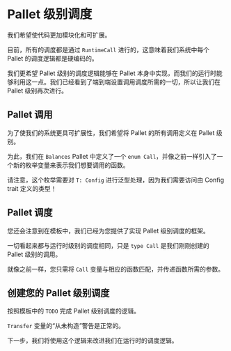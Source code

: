 #  Pallet 级别调度

我们希望使代码更加模块化和可扩展。

目前，所有的调度都是通过 `RuntimeCall` 进行的，这意味着我们系统中每个 Pallet 的调度逻辑都是硬编码的。

我们更希望 Pallet 级别的调度逻辑能够在 Pallet 本身中实现，而我们的运行时能够利用这一点。我们已经看到了端到端设置调用调度所需的一切，所以让我们在 Pallet 级别再次进行。

##  Pallet 调用

为了使我们的系统更具可扩展性，我们希望将 Pallet 的所有调用定义在 Pallet 级别。

为此，我们在 `Balances`  Pallet 中定义了一个 `enum Call`，并像之前一样引入了一个新的枚举变量来表示我们想要调用的函数。

请注意，这个枚举需要对 `T: Config` 进行泛型处理，因为我们需要访问由 Config trait 定义的类型！

##  Pallet 调度

您还会注意到在模板中，我们已经为您提供了实现 Pallet 级别调度的框架。

一切看起来都与运行时级别的调度相同，只是 `type Call` 是我们刚刚创建的 Pallet 级别的调用。

就像之前一样，您只需将 `Call` 变量与相应的函数匹配，并传递函数所需的参数。

## 创建您的 Pallet 级别调度

按照模板中的 `TODO` 完成 Pallet 级别调度的逻辑。

`Transfer` 变量的“从未构造”警告是正常的。

下一步，我们将使用这个逻辑来改进我们在运行时的调度逻辑。